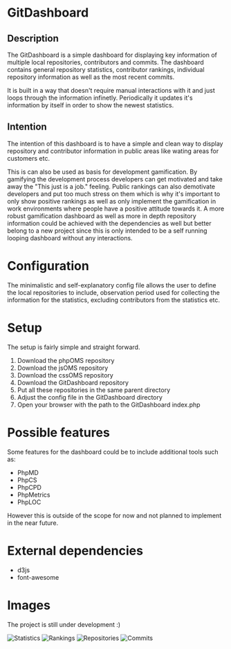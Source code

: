 # GitDashboard

## Description

The GitDashboard is a simple dashboard for displaying key information of multiple local repositories, contributors and commits. The dashboard contains general repository statistics, contributor rankings, individual repository information as well as the most recent commits.

It is built in a way that doesn't require manual interactions with it and just loops through the information infinetly. Periodically it updates it's information by itself in order to show the newest statistics.

## Intention

The intention of this dashboard is to have a simple and clean way to display repository and contributor information in public areas like wating areas for customers etc.

This is can also be used as basis for development gamification. By gamifying the development process developers can get motivated and take away the "This just is a job." feeling. Public rankings can also demotivate developers and put too much stress on them which is why it's important to only show positive rankings as well as only implement the gamification in work environments where people have a positive attitude towards it. A more robust gamification dashboard as well as more in depth repository information could be achieved with the dependencies as well but better belong to a new project since this is only intended to be a self running looping dashboard without any interactions.

# Configuration

The minimalistic and self-explanatory config file allows the user to define the local repositories to include, observation period used for collecting the information for the statistics, excluding contributors from the statistics etc.

# Setup

The setup is fairly simple and straight forward.

1. Download the phpOMS repository
2. Download the jsOMS repository
3. Download the cssOMS repository
4. Download the GitDashboard repository
5. Put all these repositories in the same parent directory
6. Adjust the config file in the GitDashboard directory
7. Open your browser with the path to the GitDashboard index.php

# Possible features

Some features for the dashboard could be to include additional tools such as:

* PhpMD
* PhpCS
* PhpCPD
* PhpMetrics
* PhpLOC

However this is outside of the scope for now and not planned to implement in the near future.

# External dependencies

* d3js
* font-awesome

# Images

The project is still under development :)

![Statistics](https://raw.githubusercontent.com/Orange-Management/GitDashboard/master/img/documentation/stats.png)
![Rankings](https://raw.githubusercontent.com/Orange-Management/GitDashboard/master/img/documentation/rankings.png)
![Repositories](https://raw.githubusercontent.com/Orange-Management/GitDashboard/master/img/documentation/repositories.png)
![Commits](https://raw.githubusercontent.com/Orange-Management/GitDashboard/master/img/documentation/commits.png)

